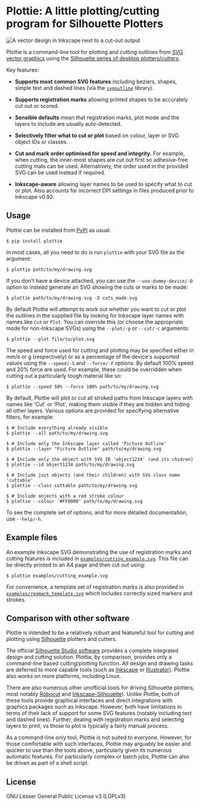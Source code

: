 Plottie: A little plotting/cutting program for Silhouette Plotters
==================================================================

![A vector design in Inkscape next to a cut-out output](./examples/banner.png)

Plottie is a command-line tool for plotting and cutting outlines from [SVG
vector graphics](https://developer.mozilla.org/kab/docs/Web/SVG) using the
[Silhouette series of desktop
plotters/cutters](https://www.silhouetteamerica.com/).

Key features:

* **Supports most common SVG features** including beziers, shapes, simple text
  and dashed lines (via the
  [`svgoutline`](https://github.com/mossblaser/svgoutline) library).

* **Supports registration marks** allowing printed shapes to be accurately cut
  out or scored.

* **Sensible defaults** mean that registration marks, plot mode and the
  layers to include are usually auto-detected.

* **Selectively filter what to cut or plot** based on colour, layer or SVG
  object IDs or classes.

* **Cut and mark order optimised for speed and integrity.** For example, when
  cutting, the inner-most shapes are cut out first so adhesive-free cutting
  mats can be used. Alternatively, the order used in the provided SVG can be
  used instead if required.

* **Inkscape-aware** allowing layer names to be used to specify what to cut or
  plot. Also accounts for incorrect DPI settings in files produced prior to
  Inkscape v0.92.


Usage
-----

Plottie can be installed from [PyPI](https://pypi.org/project/plottie/) as
usual:

    $ pip install plottie

In most cases, all you need to do is run `plottie` with your SVG file as
the argument:

    $ plottie path/to/my/drawing.svg

If you don't have a device attached, you can use the `--use-dummy-device/-D`
option to instead generate an SVG showing the cuts or marks to be made:

    $ plottie path/to/my/drawing.svg -D cuts_made.svg

By default Plottie will attempt to work out whether you want to cut or plot the
outlines in the supplied file by looking for Inkscape layer names with names
like `Cut` or `Plot`. You can override this (or choose the appropriate mode
for non-Inkscape SVGs) using the `--plot/-p` or `--cut/-c` arguments:

    $ plottie --plot file/to/plot.svg

The speed and force used for cutting and plotting may be specified either in
mm/s or g (respectively) or as a percentage of the device's supported values
using the `--speed/-S` and `--force/-F` options.  By default 100% speed and
20% force are used. For example, these could be overridden when cutting out a
particularly tough material like so:

    $ plottie --speed 50% --force 100% path/to/my/drawing.svg

By default, Plottie will plot or cut all stroked paths from Inkscape layers
with names like 'Cut' or 'Plot', making them visible if they are hidden and
hiding all other layers. Various options are provided for specifying
alternative filters, for example:

    $ # Include everything already visible
    $ plottie --all path/to/my/drawing.svg
    
    $ # Include only the Inkscape layer called 'Picture Outline'
    $ plottie --layer "Picture Outline" path/to/my/drawing.svg
    
    $ # Include only the object with SVG ID 'object1234' (and its chidren)
    $ plottie --id object1234 path/to/my/drawing.svg
    
    $ # Include just objects (and their children) with SVG class name 'cuttable'
    $ plottie --class cuttable path/to/my/drawing.svg
    
    $ # Include onjects with a red stroke colour
    $ plottie --colour '#FF0000' path/to/my/drawing.svg

To see the complete set of options, and for more detailed documentation, use
`--help/-h`.


Example files
-------------

An example Inkscape SVG demonstrating the use of registration marks and cutting
features is included in
[`examples/cutting_example.svg`](./examples/cutting_example.svg). This file can
be directly printed to an A4 page and then cut out using:

    $ plottie examples/cutting_example.svg

For convenience, a template set of registration marks is also provided in
[`examples/regmark_template.svg`](./examples/regmark_template.svg) which
includes correctly sized markers and strokes.


Comparison with other software
------------------------------

Plottie is intended to be a relatively robust and featureful tool for cutting
and plotting using [Silhouette](https://www.silhouetteamerica.com/) plotters
and cutters.

The official [Silhouette Studio
software](https://www.silhouetteamerica.com/software) provides a complete
integrated design and cutting solution. Plottie, by comparison, provides only a
command-line based cutting/plotting function. All design and drawing tasks are
deferred to more capable tools (such as [Inkscape](https://inkscape.org/) or
[Illustrator](https://www.adobe.com/illustrator)). Plottie also works on more
platforms, including Linux.

There are also numerous other unofficial tools for driving Silhouette plotters,
most notably [Robocut](https://github.com/nosliwneb/robocut) and
[Inkscape-Silhouette](https://github.com/fablabnbg/inkscape-silhouette)).
Unlike Plottie, both of these tools provide graphical interfaces and direct
integrations with graphics packages such as Inkscape. However, both have
limitations in terms of their lack of support for some SVG features (notably
including text and dashed lines). Further, dealing with registration marks and
selecting layers to print, vs those to plot is typically a fairly manual
process.

As a command-line only tool, Plottie is not suited to everyone. However, for
those comfortable with such interfaces, Plottie may arguably be easier and
quicker to use than the tools above, particularly given its numerous automatic
features. For particularly complex or batch jobs, Plottie can also be driven as
part of a shell script.

License
-------

GNU Lesser General Public License v3 (LGPLv3)
